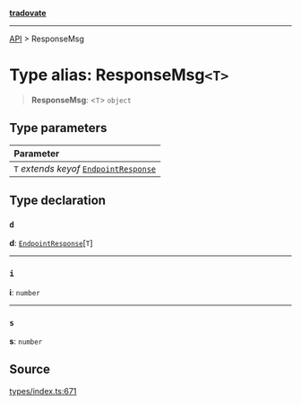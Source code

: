 [**tradovate**](../README.md)

***

[API](../API.md) > ResponseMsg

# Type alias: ResponseMsg`<T>`

> **ResponseMsg**: <`T`> `object`

## Type parameters

| Parameter |
| :------ |
| `T` *extends* *keyof* [`EndpointResponse`](type-alias.EndpointResponse.md) |

## Type declaration

### `d`

**d**: [`EndpointResponse`](type-alias.EndpointResponse.md)[`T`]

***

### `i`

**i**: `number`

***

### `s`

**s**: `number`

## Source

[types/index.ts:671](https://github.com/cgilly2fast/tradovate-typescript/blob/b1caea5/src/types/index.ts#L671)
